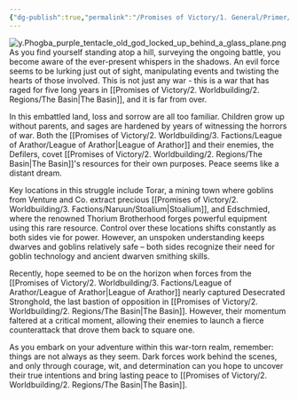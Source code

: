```yaml
---
{"dg-publish":true,"permalink":"/Promises of Victory/1. General/Primer/","title":"Primer","noteIcon":""}
---
```







![y.Phogba_purple_tentacle_old_god_locked_up_behind_a_glass_plane.png](/img/user/Pictures/y.Phogba_purple_tentacle_old_god_locked_up_behind_a_glass_plane.png)
As you find yourself standing atop a hill, surveying the ongoing battle, you become aware of the ever-present whispers in the shadows. An evil force seems to be lurking just out of sight, manipulating events and twisting the hearts of those involved. This is not just any war - this is a war that has raged for five long years in [[Promises of Victory/2. Worldbuilding/2. Regions/The Basin\|The Basin]], and it is far from over.

In this embattled land, loss and sorrow are all too familiar. Children grow up without parents, and sages are hardened by years of witnessing the horrors of war. Both the [[Promises of Victory/2. Worldbuilding/3. Factions/League of Arathor/League of Arathor\|League of Arathor]] and their enemies, the Defilers, covet [[Promises of Victory/2. Worldbuilding/2. Regions/The Basin\|The Basin]]'s resources for their own purposes. Peace seems like a distant dream.

Key locations in this struggle include Torar, a mining town where goblins from Venture and Co. extract precious [[Promises of Victory/2. Worldbuilding/3. Factions/Naruun/Stoalium\|Stoalium]], and Edschmied, where the renowned Thorium Brotherhood forges powerful equipment using this rare resource. Control over these locations shifts constantly as both sides vie for power. However, an unspoken understanding keeps dwarves and goblins relatively safe – both sides recognize their need for goblin technology and ancient dwarven smithing skills.

Recently, hope seemed to be on the horizon when forces from the [[Promises of Victory/2. Worldbuilding/3. Factions/League of Arathor/League of Arathor\|League of Arathor]] nearly captured Desecrated Stronghold, the last bastion of opposition in [[Promises of Victory/2. Worldbuilding/2. Regions/The Basin\|The Basin]]. However, their momentum faltered at a critical moment, allowing their enemies to launch a fierce counterattack that drove them back to square one.

As you embark on your adventure within this war-torn realm, remember: things are not always as they seem. Dark forces work behind the scenes, and only through courage, wit, and determination can you hope to uncover their true intentions and bring lasting peace to [[Promises of Victory/2. Worldbuilding/2. Regions/The Basin\|The Basin]].